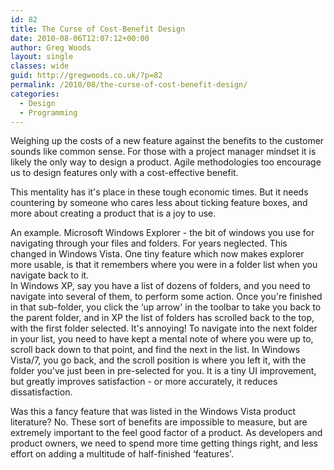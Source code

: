 ```yaml
---
id: 82
title: The Curse of Cost-Benefit Design
date: 2010-08-06T12:07:12+00:00
author: Greg Woods
layout: single
classes: wide
guid: http://gregwoods.co.uk/?p=82
permalink: /2010/08/the-curse-of-cost-benefit-design/
categories:
  - Design
  - Programming
---
```

Weighing up the costs of a new feature against the benefits to the customer sounds like common sense. For those with a project manager mindset it is likely the only way to design a product. Agile methodologies too encourage us to design features only with a cost-effective benefit.

This mentality has it's place in these tough economic times. But it needs countering by someone who cares less about ticking feature boxes, and more about creating a product that is a joy to use.

An example. Microsoft Windows Explorer - the bit of windows you use for navigating through your files and folders. For years neglected. This changed in Windows Vista. One tiny feature which now makes explorer more usable, is that it remembers where you were in a folder list when you navigate back to it.  
In Windows XP, say you have a list of dozens of folders, and you need to navigate into several of them, to perform some action. Once you're finished in that sub-folder, you click the &#8216;up arrow' in the toolbar to take you back to the parent folder, and in XP the list of folders has scrolled back to the top, with the first folder selected. It's annoying! To navigate into the next folder in your list, you need to have kept a mental note of where you were up to, scroll back down to that point, and find the next in the list. In Windows Vista/7, you go back, and the scroll position is where you left it, with the folder you've just been in pre-selected for you. It is a tiny UI improvement, but greatly improves satisfaction - or more accurately, it reduces dissatisfaction.

Was this a fancy feature that was listed in the Windows Vista product literature? No. These sort of benefits are impossible to measure, but are extremely important to the feel good factor of a product. As developers and product owners, we need to spend more time getting things right, and less effort on adding a multitude of half-finished &#8216;features'.